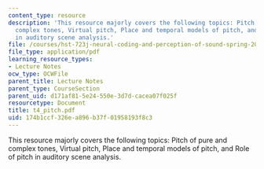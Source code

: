 ```yaml
---
content_type: resource
description: 'This resource majorly covers the following topics: Pitch of pure and
  complex tones, Virtual pitch, Place and temporal models of pitch, and Role of pitch
  in auditory scene analysis.'
file: /courses/hst-723j-neural-coding-and-perception-of-sound-spring-2005/174b1ccf326ea896b37f01958193f8c3_t4_pitch.pdf
file_type: application/pdf
learning_resource_types:
- Lecture Notes
ocw_type: OCWFile
parent_title: Lecture Notes
parent_type: CourseSection
parent_uid: d171af81-5e24-550e-3d7d-cacea07f025f
resourcetype: Document
title: t4_pitch.pdf
uid: 174b1ccf-326e-a896-b37f-01958193f8c3
---
```

This resource majorly covers the following topics: Pitch of pure and complex tones, Virtual pitch, Place and temporal models of pitch, and Role of pitch in auditory scene analysis.

